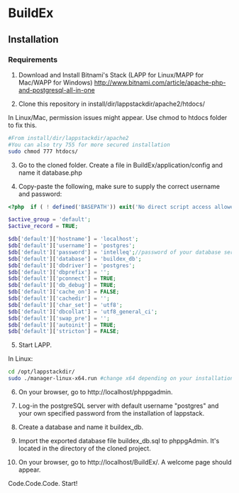 # BuildEx

## Installation

### Requirements

1. Download and Install Bitnami's Stack (LAPP for Linux/MAPP for Mac/WAPP for Windows)
http://www.bitnami.com/article/apache-php-and-postgresql-all-in-one

2. Clone this repository in install/dir/lappstackdir/apache2/htdocs/

In Linux/Mac, permission issues might appear. Use chmod to htdocs folder to fix this.

```bash
#From install/dir/lappstackdir/apache2
#You can also try 755 for more secured installation
sudo chmod 777 htdocs/ 
```

3. Go to the cloned folder. Create a file in BuildEx/application/config and name it database.php

4. Copy-paste the following, make sure to supply the correct username and password:

```php
<?php  if ( ! defined('BASEPATH')) exit('No direct script access allowed');

$active_group = 'default';
$active_record = TRUE;

$db['default']['hostname'] = 'localhost';
$db['default']['username'] = 'postgres';
$db['default']['password'] = 'intelleq';//password of your database server. Change this. Leave it blank by default.
$db['default']['database'] = 'buildex_db';
$db['default']['dbdriver'] = 'postgres';
$db['default']['dbprefix'] = '';
$db['default']['pconnect'] = TRUE;
$db['default']['db_debug'] = TRUE;
$db['default']['cache_on'] = FALSE;
$db['default']['cachedir'] = '';
$db['default']['char_set'] = 'utf8';
$db['default']['dbcollat'] = 'utf8_general_ci';
$db['default']['swap_pre'] = '';
$db['default']['autoinit'] = TRUE;
$db['default']['stricton'] = FALSE;
```

5. Start LAPP.

In Linux:

```bash
cd /opt/lappstackdir/
sudo ./manager-linux-x64.run #change x64 depending on your installation
```

6. On your browser, go to http://localhost/phppgadmin.

7. Log-in the postgreSQL server with default username "postgres" and your own specified password from the installation of lappstack.

8. Create a database and name it buildex_db.

9. Import the exported database file buildex_db.sql to phppgAdmin. It's located in the directory of the cloned project.

10. On your browser, go to http://localhost/BuildEx/. A welcome page should appear.

Code.Code.Code. Start!